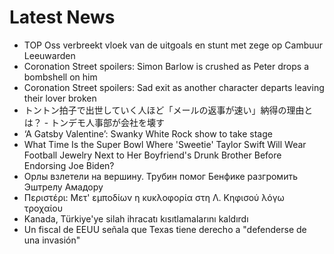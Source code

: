 # Latest News
-  TOP Oss verbreekt vloek van de uitgoals en stunt met zege op Cambuur Leeuwarden
-  Coronation Street spoilers: Simon Barlow is crushed as Peter drops a bombshell on him
-  Coronation Street spoilers: Sad exit as another character departs leaving their lover broken
-  トントン拍子で出世していく人ほど「メールの返事が速い」納得の理由とは？ - トンデモ人事部が会社を壊す
-  ‘A Gatsby Valentine’: Swanky White Rock show to take stage
-  What Time Is the Super Bowl Where 'Sweetie' Taylor Swift Will Wear Football Jewelry Next to Her Boyfriend's Drunk Brother Before Endorsing Joe Biden?
-  Орлы взлетели на вершину. Трубин помог Бенфике разгромить Эштрелу Амадору
-  Περιστέρι: Μετ' εμποδίων η κυκλοφορία στη Λ. Κηφισού λόγω τροχαίου
-  Kanada, Türkiye'ye silah ihracatı kısıtlamalarını kaldırdı
-  Un fiscal de EEUU señala que Texas tiene derecho a "defenderse de una invasión"
